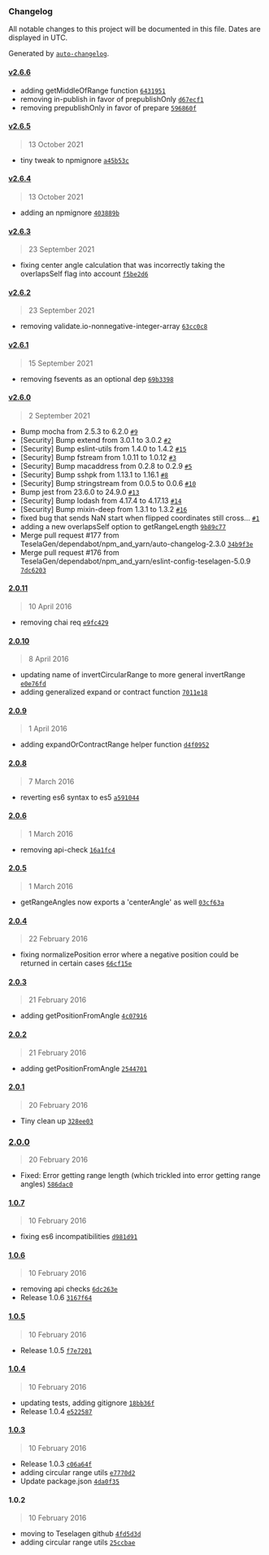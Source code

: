 ### Changelog

All notable changes to this project will be documented in this file. Dates are displayed in UTC.

Generated by [`auto-changelog`](https://github.com/CookPete/auto-changelog).

#### [v2.6.6](https://github.com/TeselaGen/ve-range-utils/compare/v2.6.5...v2.6.6)

- adding getMiddleOfRange function [`6431951`](https://github.com/TeselaGen/ve-range-utils/commit/643195144906928f9f727a3466433347d5fff565)
- removing in-publish in favor of prepublishOnly [`d67ecf1`](https://github.com/TeselaGen/ve-range-utils/commit/d67ecf102037d401bb5926abd442b9ef6a46b349)
- removing prepublishOnly in favor of prepare [`596860f`](https://github.com/TeselaGen/ve-range-utils/commit/596860f955ff398db1a7dabdbe0c556bd71e6506)

#### [v2.6.5](https://github.com/TeselaGen/ve-range-utils/compare/v2.6.4...v2.6.5)

> 13 October 2021

- tiny tweak to npmignore [`a45b53c`](https://github.com/TeselaGen/ve-range-utils/commit/a45b53c1d4915bf586f31839fcede5d6e4db7a69)

#### [v2.6.4](https://github.com/TeselaGen/ve-range-utils/compare/v2.6.3...v2.6.4)

> 13 October 2021

- adding an npmignore [`403889b`](https://github.com/TeselaGen/ve-range-utils/commit/403889ba64c1ba06c1ccfa922fe7a970e06b0fc8)

#### [v2.6.3](https://github.com/TeselaGen/ve-range-utils/compare/v2.6.2...v2.6.3)

> 23 September 2021

- fixing center angle calculation that was incorrectly taking the overlapsSelf flag into account [`f5be2d6`](https://github.com/TeselaGen/ve-range-utils/commit/f5be2d61106b14570a801548888c2e6b280a3d28)

#### [v2.6.2](https://github.com/TeselaGen/ve-range-utils/compare/v2.6.1...v2.6.2)

> 23 September 2021

- removing validate.io-nonnegative-integer-array [`63cc0c8`](https://github.com/TeselaGen/ve-range-utils/commit/63cc0c89cb0c848e3b6907be0d66656188c56765)

#### [v2.6.1](https://github.com/TeselaGen/ve-range-utils/compare/v2.6.0...v2.6.1)

> 15 September 2021

- removing fsevents as an optional dep [`69b3398`](https://github.com/TeselaGen/ve-range-utils/commit/69b3398b830b833da4e99681c1fe046d2c4b625d)

#### [v2.6.0](https://github.com/TeselaGen/ve-range-utils/compare/2.0.11...v2.6.0)

> 2 September 2021

- Bump mocha from 2.5.3 to 6.2.0 [`#9`](https://github.com/TeselaGen/ve-range-utils/pull/9)
- [Security] Bump extend from 3.0.1 to 3.0.2 [`#2`](https://github.com/TeselaGen/ve-range-utils/pull/2)
- [Security] Bump eslint-utils from 1.4.0 to 1.4.2 [`#15`](https://github.com/TeselaGen/ve-range-utils/pull/15)
- [Security] Bump fstream from 1.0.11 to 1.0.12 [`#3`](https://github.com/TeselaGen/ve-range-utils/pull/3)
- [Security] Bump macaddress from 0.2.8 to 0.2.9 [`#5`](https://github.com/TeselaGen/ve-range-utils/pull/5)
- [Security] Bump sshpk from 1.13.1 to 1.16.1 [`#8`](https://github.com/TeselaGen/ve-range-utils/pull/8)
- [Security] Bump stringstream from 0.0.5 to 0.0.6 [`#10`](https://github.com/TeselaGen/ve-range-utils/pull/10)
- Bump jest from 23.6.0 to 24.9.0 [`#13`](https://github.com/TeselaGen/ve-range-utils/pull/13)
- [Security] Bump lodash from 4.17.4 to 4.17.13 [`#14`](https://github.com/TeselaGen/ve-range-utils/pull/14)
- [Security] Bump mixin-deep from 1.3.1 to 1.3.2 [`#16`](https://github.com/TeselaGen/ve-range-utils/pull/16)
- fixed bug that sends NaN start when flipped coordinates still cross… [`#1`](https://github.com/TeselaGen/ve-range-utils/pull/1)
- adding a new overlapsSelf option to getRangeLength [`9b89c77`](https://github.com/TeselaGen/ve-range-utils/commit/9b89c77bec514729638eee6b512a819d9a3bb351)
- Merge pull request #177 from TeselaGen/dependabot/npm_and_yarn/auto-changelog-2.3.0 [`34b9f3e`](https://github.com/TeselaGen/ve-range-utils/commit/34b9f3ef5b54e425ccbbd645092db640da724937)
- Merge pull request #176 from TeselaGen/dependabot/npm_and_yarn/eslint-config-teselagen-5.0.9 [`7dc6203`](https://github.com/TeselaGen/ve-range-utils/commit/7dc6203b475047325dd1fe6d7071ae4400b64a87)

#### [2.0.11](https://github.com/TeselaGen/ve-range-utils/compare/2.0.10...2.0.11)

> 10 April 2016

- removing chai req [`e9fc429`](https://github.com/TeselaGen/ve-range-utils/commit/e9fc429875530687e58926eed51d4682d905f813)

#### [2.0.10](https://github.com/TeselaGen/ve-range-utils/compare/2.0.9...2.0.10)

> 8 April 2016

- updating name of invertCircularRange to more general invertRange [`e0e76fd`](https://github.com/TeselaGen/ve-range-utils/commit/e0e76fd134b2a5c965039397d2da40f097ab1d4c)
- adding generalized expand or contract function [`7011e18`](https://github.com/TeselaGen/ve-range-utils/commit/7011e18bb68b3d86eaf0b3c8e733482ea3eac104)

#### [2.0.9](https://github.com/TeselaGen/ve-range-utils/compare/2.0.8...2.0.9)

> 1 April 2016

- adding expandOrContractRange helper function [`d4f0952`](https://github.com/TeselaGen/ve-range-utils/commit/d4f09525a32f2a6d6b25867f606454a29daf1bf2)

#### [2.0.8](https://github.com/TeselaGen/ve-range-utils/compare/2.0.6...2.0.8)

> 7 March 2016

- reverting es6 syntax to es5 [`a591044`](https://github.com/TeselaGen/ve-range-utils/commit/a591044fad62733e5131dc20b155c107a2fdcd4a)

#### [2.0.6](https://github.com/TeselaGen/ve-range-utils/compare/2.0.5...2.0.6)

> 1 March 2016

- removing api-check [`16a1fc4`](https://github.com/TeselaGen/ve-range-utils/commit/16a1fc495c8c00875697a6c72d2f5dc4b8dde139)

#### [2.0.5](https://github.com/TeselaGen/ve-range-utils/compare/2.0.4...2.0.5)

> 1 March 2016

- getRangeAngles now exports a 'centerAngle' as well [`03cf63a`](https://github.com/TeselaGen/ve-range-utils/commit/03cf63af7fc43c557657c3217c2f14ce3a46c13f)

#### [2.0.4](https://github.com/TeselaGen/ve-range-utils/compare/2.0.3...2.0.4)

> 22 February 2016

- fixing normalizePosition error where a negative position could be returned in certain cases [`66cf15e`](https://github.com/TeselaGen/ve-range-utils/commit/66cf15e79381d51ace935036ee820e46dca6539a)

#### [2.0.3](https://github.com/TeselaGen/ve-range-utils/compare/2.0.2...2.0.3)

> 21 February 2016

- adding getPositionFromAngle [`4c07916`](https://github.com/TeselaGen/ve-range-utils/commit/4c07916d715a67d6be0fb0fcfd993e5e9955e5f6)

#### [2.0.2](https://github.com/TeselaGen/ve-range-utils/compare/2.0.1...2.0.2)

> 21 February 2016

- adding getPositionFromAngle [`2544701`](https://github.com/TeselaGen/ve-range-utils/commit/25447017f19a714cdfaa1863661f0e75208268db)

#### [2.0.1](https://github.com/TeselaGen/ve-range-utils/compare/2.0.0...2.0.1)

> 20 February 2016

- Tiny clean up [`328ee03`](https://github.com/TeselaGen/ve-range-utils/commit/328ee03f6db779573d10b04f12737a5644c050cf)

### [2.0.0](https://github.com/TeselaGen/ve-range-utils/compare/1.0.7...2.0.0)

> 20 February 2016

- Fixed: Error getting range length (which trickled into error getting range angles) [`586dac0`](https://github.com/TeselaGen/ve-range-utils/commit/586dac0a1adf06f7e04f03ae7ec1c3196a57c57b)

#### [1.0.7](https://github.com/TeselaGen/ve-range-utils/compare/1.0.6...1.0.7)

> 10 February 2016

- fixing es6 incompatibilities [`d981d91`](https://github.com/TeselaGen/ve-range-utils/commit/d981d916c34dbf18d8f0ad010c98906f6252d85b)

#### [1.0.6](https://github.com/TeselaGen/ve-range-utils/compare/1.0.5...1.0.6)

> 10 February 2016

- removing api checks [`6dc263e`](https://github.com/TeselaGen/ve-range-utils/commit/6dc263e529a25fa6847fbd765bfb5c9e63b189a4)
- Release 1.0.6 [`3167f64`](https://github.com/TeselaGen/ve-range-utils/commit/3167f64819383eda93897b58292afd5f00685636)

#### [1.0.5](https://github.com/TeselaGen/ve-range-utils/compare/1.0.4...1.0.5)

> 10 February 2016

- Release 1.0.5 [`f7e7201`](https://github.com/TeselaGen/ve-range-utils/commit/f7e720121b5ec807338afd977f241d2805d4e720)

#### [1.0.4](https://github.com/TeselaGen/ve-range-utils/compare/1.0.3...1.0.4)

> 10 February 2016

- updating tests, adding gitignore [`18bb36f`](https://github.com/TeselaGen/ve-range-utils/commit/18bb36f4ff709c1ae1a6e379bcc5e88804a1bf0c)
- Release 1.0.4 [`e522587`](https://github.com/TeselaGen/ve-range-utils/commit/e5225878d813ac067cb2010865c94360ca955a7f)

#### [1.0.3](https://github.com/TeselaGen/ve-range-utils/compare/1.0.2...1.0.3)

> 10 February 2016

- Release 1.0.3 [`c06a64f`](https://github.com/TeselaGen/ve-range-utils/commit/c06a64ff0d6eef5ea498193cd53ade37e6fc6527)
- adding circular range utils [`e7770d2`](https://github.com/TeselaGen/ve-range-utils/commit/e7770d2d439064cd6daee17ed973724f5148c382)
- Update package.json [`4da0f35`](https://github.com/TeselaGen/ve-range-utils/commit/4da0f35ef95e8ab9df7423174075757a68465294)

#### 1.0.2

> 10 February 2016

- moving to Teselagen github [`4fd5d3d`](https://github.com/TeselaGen/ve-range-utils/commit/4fd5d3deb6ed44194195c7b2e3145d15eae00ebe)
- adding circular range utils [`25ccbae`](https://github.com/TeselaGen/ve-range-utils/commit/25ccbae6b04a05c78d77843bf95c6ac816212c01)
